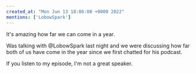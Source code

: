 ```yaml
---
created_at: "Mon Jun 13 18:06:08 +0000 2022"
mentions: ['LobowSpark']
---
```


It's amazing how far we can come in a year.

Was talking with @LobowSpark last night and we were discussing how far both of us have come in the year since we first chatted for his podcast.

If you listen to my episode, I'm not a great speaker.